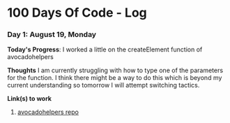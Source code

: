 # 100 Days Of Code - Log


### Day 1: August 19, Monday

**Today's Progress**: I worked a little on the createElement function of avocadohelpers

**Thoughts** I am currently struggling with how to type one of the parameters for the function. I think there might be a way to do this which is beyond my current understanding so tomorrow I will attempt switching tactics.

**Link(s) to work**
1. [avocadohelpers repo](https://www.github.com/theAvocadoCoder/avocadohelpers)
